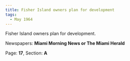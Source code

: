 ```yaml
---  
title: Fisher Island owners plan for development  
tags:  
  - May 1964  
---  
```

  
Fisher Island owners plan for development.  
  
Newspapers: **Miami Morning News or The Miami Herald**  
  
Page: **17**, Section: **A** 
